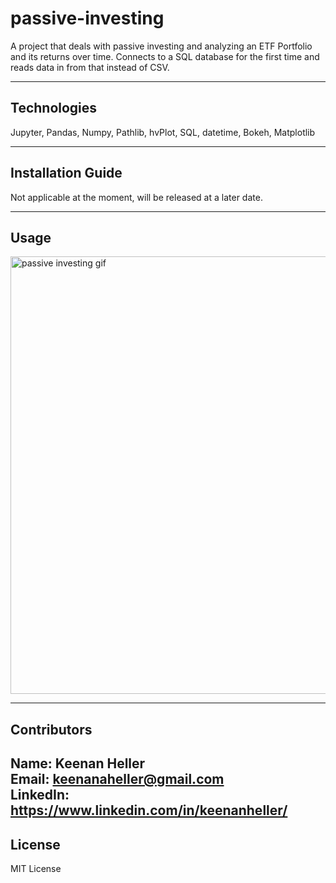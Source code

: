 # passive-investing
A project that deals with passive investing and analyzing an ETF Portfolio and its returns over time. Connects to a SQL database for the first time and reads data in from that instead of CSV.


---

## Technologies
Jupyter, Pandas, Numpy, Pathlib, hvPlot, SQL, datetime, Bokeh, Matplotlib

---

## Installation Guide
Not applicable at the moment, will be released at a later date.

---

## Usage
<img src="images/passive_income_gif.gif" alt="passive investing gif" width="700" />

---

## Contributors

Name: Keenan Heller<br />
Email: keenanaheller@gmail.com<br />
LinkedIn: https://www.linkedin.com/in/keenanheller/<br />
---

## License

MIT License
